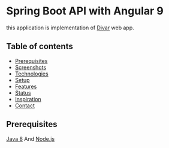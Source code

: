 # Spring Boot API with Angular 9
this application is implementation of [Divar](https://divar.ir/ "Divar's Homepage") web app.
## Table of contents
* [Prerequisites](#Prerequisites)
* [Screenshots](#screenshots)
* [Technologies](#technologies)
* [Setup](#setup)
* [Features](#features)
* [Status](#status)
* [Inspiration](#inspiration)
* [Contact](#contact)
## Prerequisites

[Java 8](https://nodejs.org/en/ "nodejs's Homepage") And [Node.js](https://nodejs.org/en/ "nodejs's Homepage")

